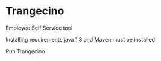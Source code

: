 # Trangecino     
Employee Self Service tool

Installing requirements
java 1.8 and Maven must be installed

Run Trangecino
